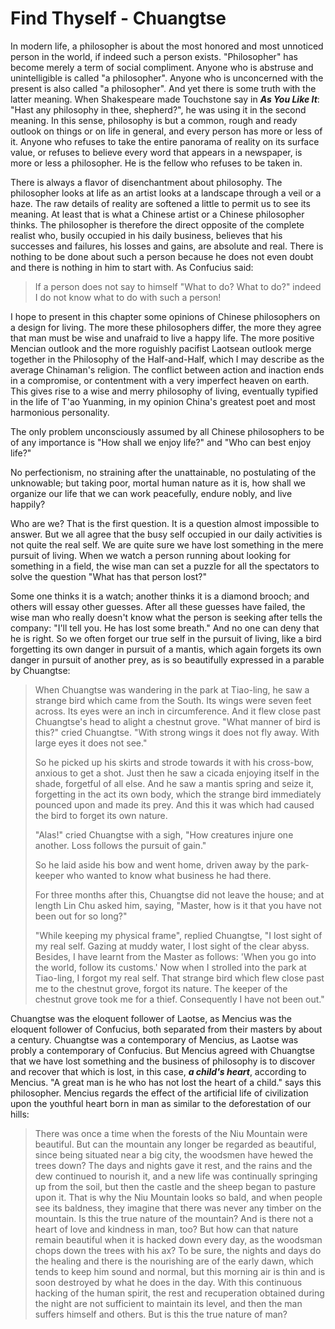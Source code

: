 # Find Thyself - Chuangtse

In modern life, a philosopher is about the most honored and most unnoticed
person in the world, if indeed such a person exists. "Philosopher" has become
merely a term of social compliment. Anyone who is abstruse and unintelligible is
called "a philosopher". Anyone who is unconcerned with the present is also
called "a philosopher". And yet there is some truth with the latter meaning.
When Shakespeare made Touchstone say in ***As You Like It***: "Hast any 
philosophy in thee, shepherd?", he was using it in the second meaning. In this 
sense, philosophy is but a common, rough and ready outlook on things or on life 
in general, and every person has more or less of it. Anyone who refuses to take 
the entire panorama of reality on its surface value, or refuses to believe every
word that appears in a newspaper, is more or less a philosopher. He is the
fellow who refuses to be taken in.

There is always a flavor of disenchantment about philosophy. The philosopher
looks at life as an artist looks at a landscape through a veil or a haze. The
raw details of reality are softened a little to permit us to see its meaning. At
least that is what a Chinese artist or a Chinese philosopher thinks. The
philosopher is therefore the direct opposite of the complete realist who, busily
occupied in his daily business, believes that his successes and failures, his
losses and gains, are absolute and real. There is nothing to be done about such
a person because he does not even doubt and there is nothing in him to start
with. As Confucius said:

> If a person does not say to himself "What to do? What to do?" indeed I do not
> know what to do with such a person!

I hope to present in this chapter some opinions of Chinese philosophers on a
design for living. The more these philosophers differ, the more they agree that
man must be wise and unafraid to live a happy life. The more positive Mencian
outlook and the more roguishly pacifist Laotsean outlook merge together in the
Philosophy of the Half-and-Half, which I may describe as the average Chinaman's
religion. The conflict between action and inaction ends in a compromise, or
contentment with a very imperfect heaven on earth. This gives rise to a wise and
merry philosophy of living, eventually typified in the life of T'ao Yuanming, in
my opinion China's greatest poet and most harmonious personality.

The only problem unconsciously assumed by all Chinese philosophers to be of any
importance is "How shall we enjoy life?" and "Who can best enjoy life?" 

No perfectionism, no straining after the unattainable, no postulating of the
unknowable; but taking poor, mortal human nature as it is, how shall we 
organize our life that we can work peacefully, endure nobly, and live happily?

Who are we? That is the first question. It is a question almost impossible to
answer. But we all agree that the busy self occupied in our daily activities is
not quite the real self. We are quite sure we have lost something in the mere
pursuit of living. When we watch a person running about looking for something in
a field, the wise man can set a puzzle for all the spectators to solve the 
question "What has that person lost?" 

Some one thinks it is a watch; another thinks it is a diamond brooch; and others 
will essay other guesses. After all these guesses have failed, the wise man who 
really doesn't know what the person is seeking after tells the company: "I'll 
tell you. He has lost some breath." And no one can deny that he is right. So we 
often forget our true self in the pursuit of living, like a bird forgetting its 
own danger in pursuit of a mantis, which again forgets its own danger in pursuit 
of another prey, as is so beautifully expressed in a parable by Chuangtse:

> When Chuangtse was wandering in the park at Tiao-ling, he saw a strange bird
> which came from the South. Its wings were seven feet across. Its eyes were an
> inch in circumference. And it flew close past Chuangtse's head to alight a
> chestnut grove. "What manner of bird is this?" cried Chuangtse. "With strong
> wings it does not fly away. With large eyes it does not see."  
>  
> So he picked up his skirts and strode towards it with his cross-bow, anxious
> to get a shot. Just then he saw a cicada enjoying itself in the shade,
> forgetful of all else. And he saw a mantis spring and seize it, forgetting in
> the act its own body, which the strange bird immediately pounced upon and made
> its prey. And this it was which had caused the bird to forget  its own nature.  
>  
> "Alas!" cried Chuangtse with a sigh, "How creatures injure one another. Loss
> follows the pursuit of gain."  
>  
> So he laid aside his bow and went home, driven away by the park-keeper who
> wanted to know what business he had there.  
>  
> For three months after this, Chuangtse did not leave the house; and at length
> Lin Chu asked him, saying, "Master, how is it that you have not been out for
> so long?"  
>  
> "While keeping my physical frame", replied Chuangtse, "I lost sight of my real
> self. Gazing at muddy water, I lost sight of the clear abyss. Besides, I have
> learnt from the Master as follows: 'When you go into the world, follow its
> customs.' Now when I strolled into the park at Tiao-ling, I forgot my real
> self. That strange bird which flew close past me to the chestnut grove, forgot
> its nature. The keeper of the chestnut grove took me for a thief. Consequently
> I have not been out."

Chuangtse was the eloquent follower of Laotse, as Mencius was the eloquent
follower of Confucius, both separated from their masters by about a century.
Chuangtse was a contemporary of Mencius, as Laotse was probly a contemporary of
Confucius. But Mencius agreed with Chuangtse that we have lost something and the
business of philosophy is to discover and recover that which is lost, in this
case, ***a child's heart***, according to Mencius. "A great man is he who has 
not lost the heart of a child." says this philosopher. Mencius regards the 
effect of the artificial life of civilization upon the youthful heart born in 
man as similar to the deforestation of our hills:

> There was once a time when the forests of the Niu Mountain were beautiful. But
> can the mountain any longer be regarded as beautiful, since being situated
> near a big city, the woodsmen have hewed the trees down? The days and nights
> gave it rest, and the rains and the dew continued to nourish it, and a new
> life was continually springing up from the soil, but then the castle and the
> sheep began to pasture upon it. That is why the Niu Mountain looks so bald,
> and when people see its baldness, they imagine that there was never any timber
> on the mountain. Is this the true nature of the mountain? And is there not a
> heart of love and kindness in man, too? But how can that nature remain
> beautiful when it is hacked down every day, as the woodsman chops down the
> trees with his ax? To be sure, the nights and days do the healing and there is
> the nourishing are of the early dawn, which tends to keep him sound and
> normal, but this morning air is thin and is soon destroyed by what he does in
> the day. With this continuous hacking of the human spirit, the rest and
> recuperation obtained during the night are not sufficient to maintain its
> level, and then the man suffers himself and others. But is this the true
> nature of man?
